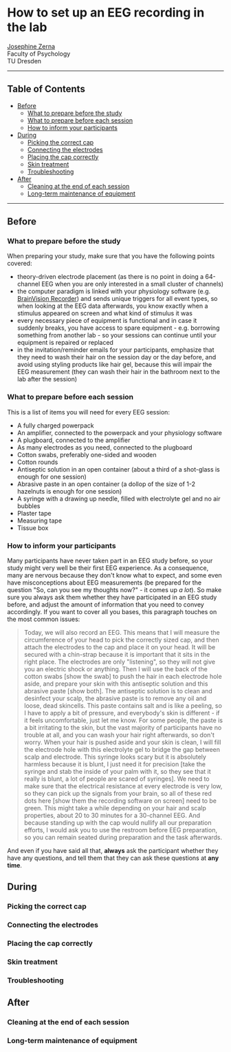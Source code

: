 # How to set up an EEG recording in the lab

[Josephine Zerna](mailto:josephine.zerna@tu-dresden.de)<br>
Faculty of Psychology<br>
TU Dresden

---

## Table of Contents

- [Before](#before)
  - [What to prepare before the study](#what-to-prepare-before-the-study)
  - [What to prepare before each session](#what-to-prepare-before-each-session)
  - [How to inform your participants](#how-to-inform-your-participants)
- [During](#during)
  - [Picking the correct cap](#picking-the-correct-cap)
  - [Connecting the electrodes](#connecting-the-electrodes)
  - [Placing the cap correctly](#placing-the-cap-correctly)
  - [Skin treatment](#skin-treatment)
  - [Troubleshooting](#troubleshooting)
- [After](#after)
    - [Cleaning at the end of each session](#cleaning-at-the-end-of-each-session)
    - [Long-term maintenance of equipment](#long-term-maintenance-of-equipment)

---

## Before
### What to prepare before the study

When preparing your study, make sure that you have the following points covered:
- theory-driven electrode placement (as there is no point in doing a 64-channel EEG when you are only interested in a small cluster of channels)
- the computer paradigm is linked with your physiology software (e.g. [BrainVision Recorder](https://brainvision.com/products/recorder/)) and sends unique triggers for all event types, so when looking at the EEG data afterwards, you know exactly when a stimulus appeared on screen and what kind of stimulus it was
- every necessary piece of equipment is functional and in case it suddenly breaks, you have access to spare equipment - e.g. borrowing something from another lab - so your sessions can continue until your equipment is repaired or replaced
- in the invitation/reminder emails for your participants, emphasize that they need to wash their hair on the session day or the day before, and avoid using styling products like hair gel, because this will impair the EEG measurement (they can wash their hair in the bathroom next to the lab after the session)

### What to prepare before each session

This is a list of items you will need for every EEG session:
- A fully charged powerpack
- An amplifier, connected to the powerpack and your physiology software
- A plugboard, connected to the amplifier
- As many electrodes as you need, connected to the plugboard
- Cotton swabs, preferably one-sided and wooden
- Cotton rounds
- Antiseptic solution in an open container (about a third of a shot-glass is enough for one session)
- Abrasive paste in an open container (a dollop of the size of 1-2 hazelnuts is enough for one session)
- A syringe with a drawing up needle, filled with electrolyte gel and no air bubbles
- Plaster tape
- Measuring tape
- Tissue box

### How to inform your participants

Many participants have never taken part in an EEG study before, so your study might very well be their first EEG experience.
As a consequence, many are nervous because they don't know what to expect, and some even have misconceptions about EEG measurements (be prepared for the question "So, can you see my thoughts now?" - it comes up *a lot*).
So make sure you always ask them whether they have participated in an EEG study before, and adjust the amount of information that you need to convey accordingly.
If you want to cover all you bases, this paragraph touches on the most common issues:

> Today, we will also record an EEG.
This means that I will measure the circumference of your head to pick the correctly sized cap, and then attach the electrodes to the cap and place it on your head.
It will be secured with a chin-strap because it is important that it sits in the right place.
The electrodes are only "listening", so they will not give you an electric shock or anything.
Then I will use the back of the cotton swabs [show the swab] to push the hair in each electrode hole aside, and prepare your skin with this antiseptic solution and this abrasive paste [show both].
The antiseptic solution is to clean and desinfect your scalp, the abrasive paste is to remove any oil and loose, dead skincells.
This paste contains salt and is like a peeling, so I have to apply a bit of pressure, and everybody's skin is different - if it feels uncomfortable, just let me know.
For some people, the paste is a bit irritating to the skin, but the vast majority of participants have no trouble at all, and you can wash your hair right afterwards, so don't worry.
When your hair is pushed aside and your skin is clean, I will fill the electrode hole with this electrolyte gel to bridge the gap between scalp and electrode.
This syringe looks scary but it is absolutely harmless because it is blunt, I just need it for precision [take the syringe and stab the inside of your palm with it, so they see that it really is blunt, a lot of people are scared of syringes].
We need to make sure that the electrical resistance at every electrode is very low, so they can pick up the signals from your brain, so all of these red dots here [show them the recording software on screen] need to be green.
This might take a while depending on your hair and scalp properties, about 20 to 30 minutes for a 30-channel EEG.
And because standing up with the cap would nullify all our preparation efforts, I would ask you to use the restroom before EEG preparation, so you can remain seated during preparation and the task afterwards.

And even if you have said all that, **always** ask the participant whether they have any questions, and tell them that they can ask these questions at **any time**.

## During
### Picking the correct cap
### Connecting the electrodes
### Placing the cap correctly
### Skin treatment
### Troubleshooting
## After
### Cleaning at the end of each session
### Long-term maintenance of equipment